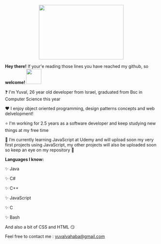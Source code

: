 

<!--
**yuvalva/yuvalva** is a ✨ _special_ ✨ repository because its `README.md` (this file) appears on your GitHub profile.

Here are some ideas to get you started:

- 🔭 I’m currently working on ...
- 🌱 I’m currently learning ...
- 👯 I’m looking to collaborate on ...
- 🤔 I’m looking for help with ...
- 💬 Ask me about ...
- 📫 How to reach me: ...
- 😄 Pronouns: ...
- ⚡ Fun fact: ...
-->
<p align="center">
  <img src="https://www.pngitem.com/pimgs/m/110-1109177_welcome-welcoming-icon-png-transparent-png.png" width="280" height="180" />
</p>


**Hey there!**
If your'e reading those lines you have reached my github, so **welcome!**
<img src="https://www.flaticon.com/svg/static/icons/svg/1508/1508843.svg" width="50" height="50" />

:question: I'm Yuval, 26 year old developer from Israel, graduated from Bsc in Computer Science this year

:heart: I enjoy object oriented programming, design patterns concepts and web delvelopment!

:star: I'm working for 2.5 years as a software developer and keep studying new things at my free time

🌱 I’m currently learning JavaScript at Udemy and will upload soon my very first projects using JavaScript, my other projects will also be uploaded soon so keep 
an eye on my repository :eyes:

**Languages I know:**

:sparkles: Java

:sparkles: C#

:sparkles: C++

:sparkles: JavaScript

:sparkles: C

:sparkles: Bash

And also a bit of CSS and HTML :smirk:

Feel free to contact me :  [yuvalvahaba@gmail.com](mailto:yuvalvahaba@gmail.com)
